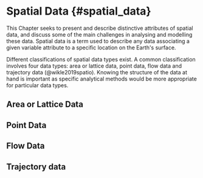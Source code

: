 # Spatial Data {#spatial_data}

This Chapter seeks to present and describe distinctive attributes of spatial data, and discuss some of the main challenges in analysing and modelling these data. Spatial data is a term used to describe any data associating a given variable attribute to a specific location on the Earth's surface. 

Different classifications of spatial data types exist. A common classification involves four data types: area or lattice data, point data, flow data and trajectory data (@wikle2019spatio). Knowing the structure of the data at hand is important as specific analytical methods would be more appropriate for particular data types.

## Area or Lattice Data

## Point Data

## Flow Data

## Trajectory data
